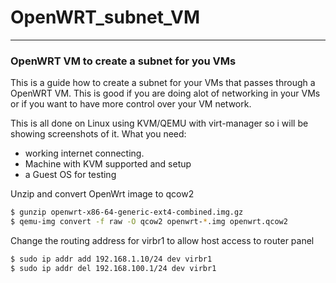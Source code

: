 # OpenWRT_subnet_VM
--------------------------------------------------------------------
### OpenWRT VM to create a subnet for you VMs
This is a guide how to create a subnet for your VMs that passes through a OpenWRT VM.
This is good if you are doing alot of networking in your VMs or if you want to have more control
over your VM network.

This is all done on Linux using KVM/QEMU with virt-manager so i will be showing screenshots of it.
What you need:
- working internet connecting.
- Machine with KVM supported and setup
- a Guest OS for testing

Unzip and convert OpenWrt image to qcow2
```bash
$ gunzip openwrt-x86-64-generic-ext4-combined.img.gz
$ qemu-img convert -f raw -O qcow2 openwrt-*.img openwrt.qcow2
```

Change the routing address for virbr1 to allow host access to router panel
```bash
$ sudo ip addr add 192.168.1.10/24 dev virbr1
$ sudo ip addr del 192.168.100.1/24 dev virbr1
```
